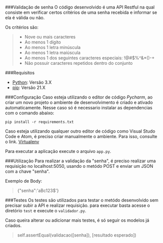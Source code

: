###Validação de senha
O código desenvolvido é uma API Restful na qual consiste em verificar certos critérios de uma senha recebida e informar
 se ela é válida ou não.
>
Os critérios são:
>
>* Nove ou mais caracteres
>* Ao menos 1 dígito
>* Ao menos 1 letra minúscula
>* Ao menos 1 letra maiúscula
>* Ao menos 1 dos seguintes caracteres especiais: !@#$%^&*()-+
>* Não possuir caracteres repetidos dentro do conjunto

###Requisitos
* [Python](https://www.python.org/downloads/): Versão 3.X
* [pip](https://pip.pypa.io/en/stable/cli/pip/): Versão 21.X

###Configuração
Caso esteja utilizando o editor de código *Pycharm*, ao criar um novo projeto o ambiente de desenvolvimento é criado 
e ativado automaticamente. Nesse caso só é necessario instalar as dependencias com o comando abaixo:

`pip install -r requirements.txt`

Caso esteja utilizando qualquer outro editor de código como Visual Studo Code e Atom, é preciso criar manualmente o 
ambiente. Para isso, consulte o link.
[Virtualenv](https://docs.python.org/3/tutorial/venv.html)

Para executar a aplicação execute o arquivo `app.py`.

###Utilização
Para realizar a validação da "senha", é preciso realizar uma requisição no localhost:5050, usando o metódo POST e 
enviar um JSON com a chave "senha".

Exemplo de Body:
>{"senha":'aBc123$'}

###Testes
Os testes são utilizados para testar o metódo desenvolvido sem precisar subir a API e realizar requisição. para executar
 basta acesse o diretório `test` e execute o `validador.py`.

Caso queira alterar ou adicionar mais testes, é só seguir os modelos já criados.
>self.assertEqual(validacao([senha]), [resultado esperado])

